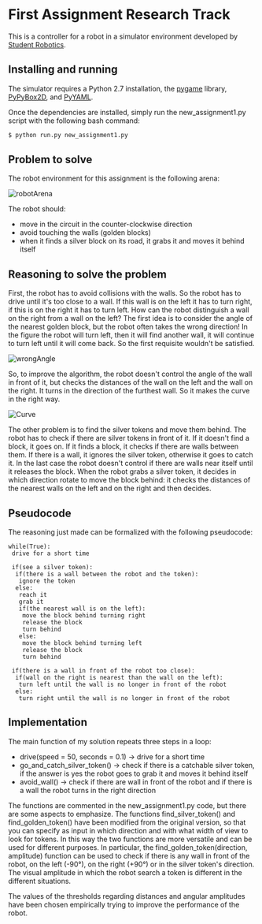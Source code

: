 First Assignment Research Track
================================

This is a controller for a robot in a simulator environment developed by [Student Robotics](https://studentrobotics.org).

Installing and running
----------------------

The simulator requires a Python 2.7 installation, the [pygame](http://pygame.org/) library, [PyPyBox2D](https://pypi.python.org/pypi/pypybox2d/2.1-r331), and [PyYAML](https://pypi.python.org/pypi/PyYAML/).

Once the dependencies are installed, simply run the new_assignment1.py script with the following bash command:

```bash
$ python run.py new_assignment1.py
```

Problem to solve
-----------------------------
The robot environment for this assignment is the following arena:

![robotArena](https://user-images.githubusercontent.com/62377263/141092719-f8607cb9-e30c-4e28-b33e-d73d3bc285a8.JPG)

The robot should:
* move in the circuit in the counter-clockwise direction 
* avoid touching the walls (golden blocks)
* when it finds a silver block on its road, it grabs it and moves it behind itself

Reasoning to solve the problem
-----------------------------------
First, the robot has to avoid collisions with the walls.
So the robot has to drive until it's too close to a wall.
If this wall is on the left it has to turn right, if this is on the right it has to turn left.
How can the robot distinguish a wall on the right from a wall on the left?
The first idea is to consider the angle of the nearest golden block, but the robot often takes the wrong direction!
In the figure the robot will turn left, then it will find another wall, it will continue to turn left until it will come back.
So the first requisite wouldn't be satisfied.

![wrongAngle](https://user-images.githubusercontent.com/62377263/141100170-80fe52f6-465b-4df2-8575-d4078afd2e83.JPG)

So, to improve the algorithm, the robot doesn't control the angle of the wall in front of it, but checks the distances of the wall on the left and the wall on the right.
It turns in the direction of the furthest wall. So it makes the curve in the right way.

![Curve](https://user-images.githubusercontent.com/62377263/141103173-22e62bbe-69a4-48b6-acb1-ce8646243552.JPG)

The other problem is to find the silver tokens and move them behind.
The robot has to check if there are silver tokens in front of it.
If it doesn't find a block, it goes on.
If it finds a block, it checks if there are walls between them.
If there is a wall, it ignores the silver token, otherwise it goes to catch it.
In the last case the robot doesn't control if there are walls near itself until it releases the block.
When the robot grabs a silver token, it decides in which direction rotate to move the block behind: it checks the distances of the nearest walls on the left and on the right and then decides.

Pseudocode
--------------
The reasoning just made can be formalized with the following pseudocode:

```pseudocode
while(True):
 drive for a short time
 
 if(see a silver token):
  if(there is a wall between the robot and the token):
   ignore the token
  else:
   reach it
   grab it
   if(the nearest wall is on the left):
    move the block behind turning right
    release the block
    turn behind
   else:
    move the block behind turning left
    release the block
    turn behind
    
 if(there is a wall in front of the robot too close):
  if(wall on the right is nearest than the wall on the left):
   turn left until the wall is no longer in front of the robot
  else:
   turn right until the wall is no longer in front of the robot
```
Implementation
----------------
The main function of my solution repeats three steps in a loop:
* drive(speed = 50, seconds = 0.1) -> drive for a short time
* go_and_catch_silver_token() -> check if there is a catchable silver token, if the answer is yes the robot goes to grab it and moves it behind itself
* avoid_wall() -> check if there are wall in front of the robot and if there is a wall the robot turns in the right direction

The functions are commented in the new_assignment1.py code, but there are some aspects to emphasize.
The functions find_silver_token() and find_golden_token() have been modified from the original version, so that you can specify as input in which direction and with what width of view to look for tokens.
In this way the two functions are more versatile and can be used for different purposes. In particular, the find_golden_token(direction, amplitude) function can be used to check if there is any wall in front of the robot, on the left (-90°), on the right (+90°) or in the silver token's direction.
The visual amplitude in which the robot search a token is different in the different situations.

The values of the thresholds regarding distances and angular amplitudes have been chosen empirically trying to improve the performance of the robot.


[sr-api]: https://studentrobotics.org/docs/programming/sr/
